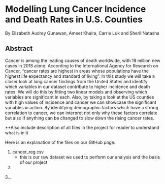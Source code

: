 # Modelling Lung Cancer Incidence and Death Rates in U.S. Counties
By Elizabeth Audrey Gunawan, Ameet Khaira, Carrie Luk and Sheril Natasha

## Abstract
Cancer is among the leading causes of death worldwide, with 18 million new cases in 2018 alone. According to the International Agency for Research on Cancer, “cancer rates are highest in areas whose populations have the highest life expectancy and standard of living”. In this study we will take a closer look at lung cancer findings from the United States and identify which variables in our dataset contribute to higher incidence and death rates. We will do this by fitting two linear models and observing which variables are significant in each. Also, by taking a look at the US counties with high values of incidence and cancer we can showcase the significant variables in action. By identifying demographic factors which have a strong correlation to cancer, we can interpret not only why these factors correlate but also if anything can be changed to slow down the rising cancer rates.


**Also include description of all files in the project for reader to understand what is in it

Here is an explanation of the files on our GitHub page:

1. cancer_reg.csv
   - this is our raw dataset we used to perform our analysis and the basis of our project
2. 
3...


